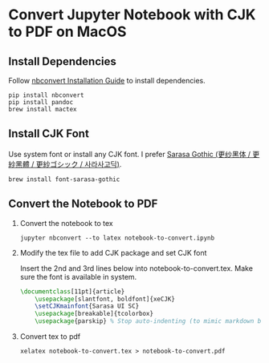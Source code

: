 # Convert Jupyter Notebook with CJK to PDF on MacOS

## Install Dependencies

Follow [nbconvert Installation Guide](https://nbconvert.readthedocs.io/en/latest/install.html#installing-tex) to install dependencies.

```shell
pip install nbconvert
pip install pandoc
brew install mactex
```

## Install CJK Font

Use system font or install any CJK font. I prefer [Sarasa Gothic (更纱黑体 / 更紗黑體 / 更紗ゴシック / 사라사고딕)](https://github.com/be5invis/Sarasa-Gothic).

```shell
brew install font-sarasa-gothic
```

## Convert the Notebook to PDF

1. Convert the notebook to tex

    ```shell
    jupyter nbconvert --to latex notebook-to-convert.ipynb
    ```

2. Modify the tex file to add CJK package and set CJK font

    Insert the 2nd and 3rd lines below into notebook-to-convert.tex. Make sure the font is available in system.

    ```tex
    \documentclass[11pt]{article}
        \usepackage[slantfont, boldfont]{xeCJK}
        \setCJKmainfont{Sarasa UI SC}
        \usepackage[breakable]{tcolorbox}
        \usepackage{parskip} % Stop auto-indenting (to mimic markdown behaviour)
    ```

3. Convert tex to pdf

    ```shell
    xelatex notebook-to-convert.tex > notebook-to-convert.pdf
    ```

